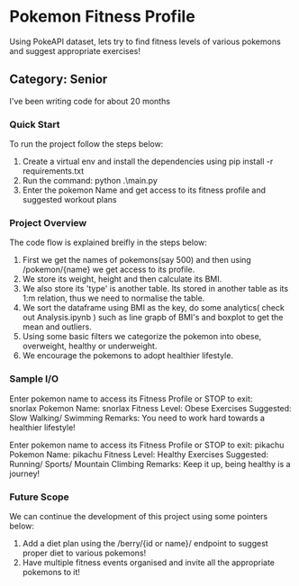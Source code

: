 # Pokemon Fitness Profile
Using PokeAPI dataset, lets try to find fitness levels of various pokemons and suggest appropriate exercises!

## Category: Senior 

I've been writing code for about 20 months

### Quick Start

To run the project follow the steps below:

1) Create a virtual env and install the dependencies using pip install -r requirements.txt
2) Run the command: python .\main.py
3) Enter the pokemon Name and get access to its fitness profile and suggested workout plans

### Project Overview

The code flow is explained breifly in the steps below:

1) First we get the names of pokemons(say 500) and then using /pokemon/{name} we get access to its profile.
2) We store its weight, height and then calculate its BMI.
3) We also store its 'type' is another table. Its stored in another table as its 1:m relation, thus we need to normalise the table.
4) We sort the dataframe using BMI as the key, do some analytics( check out Analysis.ipynb ) such as line grapb of BMI's and boxplot to get the mean and outliers.
5) Using some basic filters we categorize the pokemon into obese, overweight, healthy or underweight.
6) We encourage the pokemons to adopt healthier lifestyle.

### Sample I/O

Enter pokemon name to access its Fitness Profile or STOP to exit:<br />
snorlax
Pokemon Name: snorlax
Fitness Level: Obese
Exercises Suggested: Slow Walking/ Swimming
Remarks: You need to work hard towards a healthier lifestyle!

Enter pokemon name to access its Fitness Profile or STOP to exit:
pikachu
Pokemon Name: pikachu
Fitness Level: Healthy
Exercises Suggested: Running/ Sports/ Mountain Climbing
Remarks: Keep it up, being healthy is a journey!

### Future Scope

We can continue the development of this project using some pointers below:

1) Add a diet plan using the /berry/{id or name}/ endpoint to suggest proper diet to various pokemons!
2) Have multiple fitness events organised and invite all the appropriate pokemons to it!
